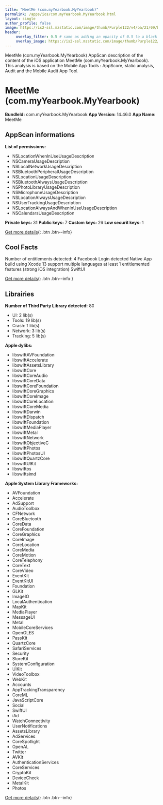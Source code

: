 ```yaml
---
title: "MeetMe (com.myYearbook.MyYearbook)"
permalink: /apps/ios/com.myYearbook.MyYearbook.html
layout: single
author_profile: false
image: https://is2-ssl.mzstatic.com/image/thumb/Purple122/v4/ba/21/09/ba210942-b4e7-abdd-8d68-8d992a04273a/AppIcon-0-0-1x_U007emarketing-0-0-0-6-0-0-sRGB-0-0-0-GLES2_U002c0-512MB-85-220-0-0.png/512x512bb.jpg
header: 
     overlay_filter: 0.5 # same as adding an opacity of 0.5 to a black background
     overlay_image: https://is2-ssl.mzstatic.com/image/thumb/Purple122/v4/ba/21/09/ba210942-b4e7-abdd-8d68-8d992a04273a/AppIcon-0-0-1x_U007emarketing-0-0-0-6-0-0-sRGB-0-0-0-GLES2_U002c0-512MB-85-220-0-0.png/512x512bb.jpg
---
```

MeetMe (com.myYearbook.MyYearbook) AppScan description of the content of the iOS application MeetMe (com.myYearbook.MyYearbook). This analysis is based on the Mobile App Tools : AppScore, static analysis, Audit and the Mobile Audit App Tool.

# MeetMe (com.myYearbook.MyYearbook)

**BundleId:** com.myYearbook.MyYearbook
**App Version:** 14.46.0
**App Name:** MeetMe


## AppScan informations 

**List of permissions:** 
- NSLocationWhenInUseUsageDescription
- NSCameraUsageDescription
- NSLocalNetworkUsageDescription
- NSBluetoothPeripheralUsageDescription
- NSLocationUsageDescription
- NSBluetoothAlwaysUsageDescription
- NSPhotoLibraryUsageDescription
- NSMicrophoneUsageDescription
- NSLocationAlwaysUsageDescription
- NSUserTrackingUsageDescription
- NSLocationAlwaysAndWhenInUseUsageDescription
- NSCalendarsUsageDescription
  
  
**Private keys:** 31
**Public keys:** 7
**Custom keys:** 26
**Low securit keys:** 1
  
[Get more details](/pricing.html){: .btn .btn--info}

## Cool Facts

Number of entitlements detected: 4
Facebook Login detected
Native App
build using Xcode 13
support multiple languages
at least 1 entitlemented features (strong iOS integration)
SwiftUI
  
[Get more details](/pricing.html){: .btn .btn--info }

## Librairies 
**Number of Third Party Library detected:** 80
- UI: 2 lib(s)
- Tools: 19 lib(s)
- Crash: 1 lib(s)
- Network: 3 lib(s)
- Tracking: 5 lib(s)


**Apple dylibs:**
- libswiftAVFoundation
- libswiftAccelerate
- libswiftAssetsLibrary
- libswiftCore
- libswiftCoreAudio
- libswiftCoreData
- libswiftCoreFoundation
- libswiftCoreGraphics
- libswiftCoreImage
- libswiftCoreLocation
- libswiftCoreMedia
- libswiftDarwin
- libswiftDispatch
- libswiftFoundation
- libswiftMediaPlayer
- libswiftMetal
- libswiftNetwork
- libswiftObjectiveC
- libswiftPhotos
- libswiftPhotosUI
- libswiftQuartzCore
- libswiftUIKit
- libswiftos
- libswiftsimd


**Apple System Library Frameworks:**
- AVFoundation
- Accelerate
- AdSupport
- AudioToolbox
- CFNetwork
- CoreBluetooth
- CoreData
- CoreFoundation
- CoreGraphics
- CoreImage
- CoreLocation
- CoreMedia
- CoreMotion
- CoreTelephony
- CoreText
- CoreVideo
- EventKit
- EventKitUI
- Foundation
- GLKit
- ImageIO
- LocalAuthentication
- MapKit
- MediaPlayer
- MessageUI
- Metal
- MobileCoreServices
- OpenGLES
- PassKit
- QuartzCore
- SafariServices
- Security
- StoreKit
- SystemConfiguration
- UIKit
- VideoToolbox
- WebKit
- Accounts
- AppTrackingTransparency
- CoreML
- JavaScriptCore
- Social
- SwiftUI
- iAd
- WatchConnectivity
- UserNotifications
- AssetsLibrary
- AdServices
- CoreSpotlight
- OpenAL
- Twitter
- AVKit
- AuthenticationServices
- CoreServices
- CryptoKit
- DeviceCheck
- MetalKit
- Photos


  
[Get more details](/pricing.html){: .btn .btn--info}

